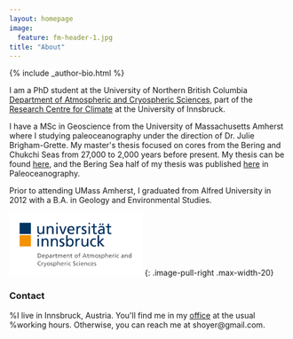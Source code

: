 ```yaml
---
layout: homepage
image:
  feature: fm-header-1.jpg
title: "About"
---
```


<footer role="contentinfo">
  <div class="article-author-bottom">
    {% include _author-bio.html %}
  </div>
</footer>


I am a PhD student at the University of Northern British Columbia 
[Department of Atmospheric and Cryospheric Sciences](http://acinn.uibk.ac.at/),
 part of the [Research Centre for Climate](https://www.uibk.ac.at/climate-cryosphere/)
at the University of Innsbruck.

I have a MSc in Geoscience from the University of Massachusetts Amherst where I studying paleoceanography under the direction of Dr. Julie Brigham-Grette.
My master's thesis focused on cores from the Bering and Chukchi Seas from 27,000 to 2,000 years before present. My thesis can be found [here](http://www.klima.tu-berlin.de/index.php?show=home_start&lan=en/), and the Bering Sea half of my thesis was published [here](http://www.isae.fr/en) in Paleoceanography.

Prior to attending UMass Amherst, I graduated from Alfred University in 2012 with a B.A. in Geology and Environmental Studies.

![ACINN Logo](/images/acinn_logo.png)
{: .image-pull-right .max-width-20}

### Contact
<p>
%I live in Innsbruck, Austria. You'll find me in my <a href="http://acinn.uibk.ac.at/persons/fabien_maussion">office</a> at the usual
%working hours.  Otherwise, you can reach me at <script>document.write("<n uers=\"znvygb:snovra.znhffvba@hvox.np.ng\">snovra.znhffvba@hvox.np.ng</n>".replace(/[a-zA-Z]/g,function(c){return String.fromCharCode((c<="Z"?90:122)>=(c=c.charCodeAt(0)+13)?c:c-26);}))</script><noscript><span style="unicode-bidi:bidi-override;direction:rtl;">moc.liamg@reyohs</span></noscript>.</p>
